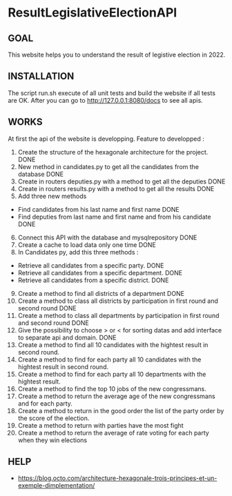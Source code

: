 # ResultLegislativeElectionAPI

## GOAL
This website helps you to understand the result of legistive election in 2022.

## INSTALLATION
The script run.sh execute of all unit tests and build the website if all tests are OK. 
After you can go to http://127.0.0.1:8080/docs to see all apis.

## WORKS 
At first the api of the website is developping.
Feature to developped : 
1. Create the structure of the hexagonale architecture for the project. DONE
2. New method in candidates.py to get all the candidates from the database DONE
3. Create in routers deputies.py with a method to get all the deputies DONE
4. Create in routers results.py with a method to get all the results DONE
5. Add three new methods
- Find candidates from his last name and first name DONE
- Find deputies from last name and first name and from his candidate DONE
6. Connect this API with the database and mysqlrepository DONE
7. Create a cache to load data only one time DONE
8. In Candidates py, add this three methods :
- Retrieve all candidates from a specific party. DONE
- Retrieve all candidates from a specific department. DONE
- Retrieve all candidates from a specific district. DONE
9. Create a method to find all districts of a department DONE
10. Create a method to class all districts by participation in first round and second round DONE
11. Create a method to class all departments by participation in first round and second round DONE
12. Give the possibility to choose  > or < for sorting datas and add interface to separate api and domain. DONE
13. Create a method to find all 10 candidates with the hightest result in second round.
14. Create a method to find for each party all 10 candidates with the hightest result in second round.
15. Create a method to find for each party all 10 departments with the hightest result.
16. Create a method to find the top 10 jobs of the new congressmans.
17. Create a method to return the average age of the new congressmans and for each party.
18. Create a method to return in the good order the list of the party order by the score of the election. 
19. Create a method to return with parties have the most fight
20. Create a method to return the average of rate voting for each party when they win elections

## HELP
- https://blog.octo.com/architecture-hexagonale-trois-principes-et-un-exemple-dimplementation/